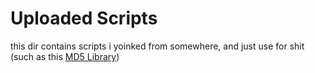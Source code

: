 # Uploaded Scripts
this dir contains scripts i yoinked from somewhere, and just use for shit (such as this [MD5 Library](md5.lua))
